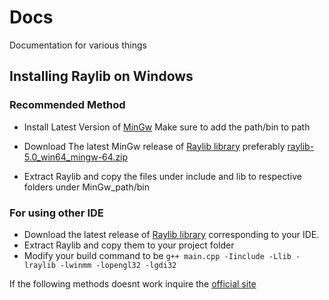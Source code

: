 # Docs
Documentation for various things

## Installing Raylib on Windows

### Recommended Method
- Install Latest Version of [MinGw](https://github.com/skeeto/w64devkit/releases/tag/v2.0.0)
Make sure to add the path/bin to path
- Download The latest MinGw release of [Raylib library](https://github.com/raysan5/raylib/releases/tag/5.0) preferably [raylib-5.0_win64_mingw-64.zip](https://github.com/raysan5/raylib/releases/download/5.0/raylib-5.0_win64_mingw-w64.zip)

- Extract Raylib and copy the files under include and lib to respective folders under MinGw_path/bin

### For using other IDE
- Download the latest release of [Raylib library](https://github.com/raysan5/raylib/releases/tag/5.0) corresponding to your IDE.
- Extract Raylib and copy them to your project folder
- Modify your build command to be `g++ main.cpp -Iinclude -Llib -lraylib -lwinmm -lopengl32 -lgdi32`

If the following methods doesnt work inquire the [official site](https://github.com/raysan5/raylib/wiki/Working-on-Windows)